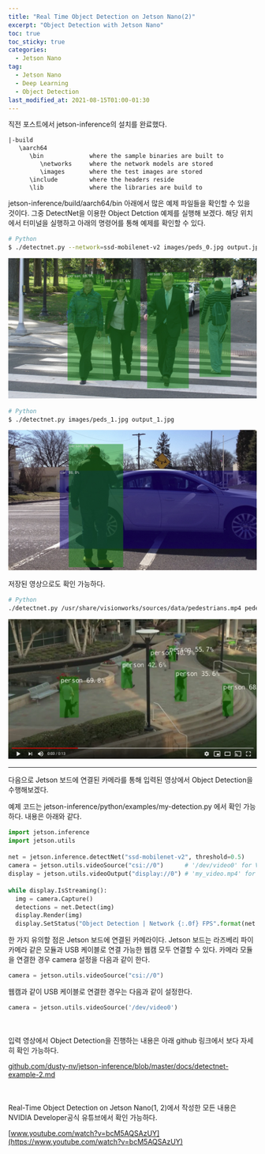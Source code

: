 ```yaml
---
title: "Real Time Object Detection on Jetson Nano(2)"
excerpt: "Object Detection with Jetson Nano"
toc: true
toc_sticky: true
categories:
  - Jetson Nano
tag:
  - Jetson Nano
  - Deep Learning
  - Object Detection
last_modified_at: 2021-08-15T01:00-01:30
---
```


직전 포스트에서 jetson-inference의 설치를 완료했다.

```
|-build
   \aarch64
      \bin             where the sample binaries are built to
         \networks     where the network models are stored
         \images       where the test images are stored
      \include         where the headers reside
      \lib             where the libraries are build to
```

jetson-inference/build/aarch64/bin 아래에서 많은 예제 파일들을 확인할 수 있을 것이다. 그중 DetectNet을 이용한 Object Detction 예제를 실행해 보겠다. 해당 위치에서 터미널을 실행하고 아래의 명령어를 통해 예제를 확인할 수 있다.

```bash
# Python
$ ./detectnet.py --network=ssd-mobilenet-v2 images/peds_0.jpg output.jpg  # --network flag is optional
```

![Real-Time-Object-Detection-on-Jetson-Nano(2)1](/assets/images/Real-Time-Object-Detection-on-Jetson-Nano(2)/Real-Time-Object-Detection-on-Jetson-Nano(2)1.png)

```bash
# Python
$ ./detectnet.py images/peds_1.jpg output_1.jpg
```

![Real-Time-Object-Detection-on-Jetson-Nano(2)2](/assets/images/Real-Time-Object-Detection-on-Jetson-Nano(2)/Real-Time-Object-Detection-on-Jetson-Nano(2)2.png)

저장된 영상으로도 확인 가능하다.

```bash
# Python
./detectnet.py /usr/share/visionworks/sources/data/pedestrians.mp4 pedestrians_ssd.mp4
```

![Real-Time-Object-Detection-on-Jetson-Nano(2)3](/assets/images/Real-Time-Object-Detection-on-Jetson-Nano(2)/Real-Time-Object-Detection-on-Jetson-Nano(2)3.jpg)

---

다음으로 Jetson 보드에 연결된 카메라를 통해 입력된 영상에서 Object Detection을 수행해보겠다.

예제 코드는 jetson-inference/python/examples/my-detection.py 에서 확인 가능하다. 내용은 아래와 같다.

```python
import jetson.inference
import jetson.utils
 
net = jetson.inference.detectNet("ssd-mobilenet-v2", threshold=0.5)
camera = jetson.utils.videoSource("csi://0")      # '/dev/video0' for V4L2
display = jetson.utils.videoOutput("display://0") # 'my_video.mp4' for file
 
while display.IsStreaming():
  img = camera.Capture()
  detections = net.Detect(img)
  display.Render(img)
  display.SetStatus("Object Detection | Network {:.0f} FPS".format(net.GetNetworkFPS()))
```

한 가지 유의할 점은 Jetson 보드에 연결된 카메라이다. Jetson 보드는 라즈베리 파이 카메라 같은 모듈과 USB 케이블로 연결 가능한 웹캠 모두 연결할 수 있다. 카메라 모듈을 연결한 경우 camera 설정을 다음과 같이 한다.

```python
camera = jetson.utils.videoSource("csi://0")
```

웹캠과 같이 USB 케이블로 연결한 경우는 다음과 같이 설정한다.

```python
camera = jetson.utils.videoSource('/dev/video0')
```

<br><br>입력 영상에서 Object Detection을 진행하는 내용은 아래 github 링크에서 보다 자세히 확인 가능하다.

[github.com/dusty-nv/jetson-inference/blob/master/docs/detectnet-example-2.md](https://github.com/dusty-nv/jetson-inference/blob/master/docs/detectnet-example-2.md)

<br><br>Real-Time Object Detection on Jetson Nano(1, 2)에서 작성한 모든 내용은 NVIDIA Developer공식 유튜브에서 확인 가능하다.

[www.youtube.com/watch?v=bcM5AQSAzUY](https://www.youtube.com/watch?v=bcM5AQSAzUY)
